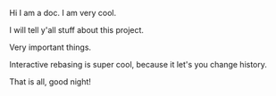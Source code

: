 Hi I am a doc. I am very cool.

I will tell y'all stuff about this project.

Very important things.

Interactive rebasing is super cool, because it let's you change history.

That is all, good night!
